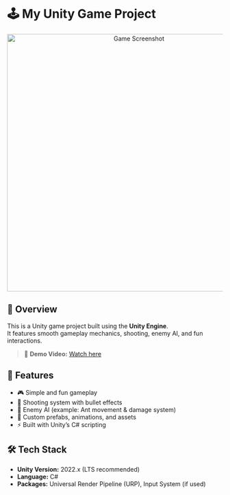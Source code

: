# 🕹️ My Unity Game Project

<p align="center">
  <img src="images/screenshot1.png" width="600" alt="Game Screenshot">
</p>

## 📌 Overview
This is a Unity game project built using the **Unity Engine**.  
It features smooth gameplay mechanics, shooting, enemy AI, and fun interactions.  

> 🎥 **Demo Video:** [Watch here](https://youtu.be/your-demo-link)  

## 🚀 Features
- 🎮 Simple and fun gameplay  
- 🔫 Shooting system with bullet effects  
- 🐜 Enemy AI (example: Ant movement & damage system)  
- 🎨 Custom prefabs, animations, and assets  
- ⚡ Built with Unity’s C# scripting  

## 🛠️ Tech Stack
- **Unity Version:** 2022.x (LTS recommended)  
- **Language:** C#  
- **Packages:** Universal Render Pipeline (URP), Input System (if used)  
